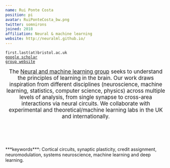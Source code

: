 ```yaml
---
name: Rui Ponte Costa
position: pi
avatar: RuiPonteCosta_bw.png
twitter: somnirons
joined: 2018
affiliation: Neural & machine learning
website: http://neuralml.github.io/
---
```


<!--- _Lecturer in Computational Neuroscience & Machine Learning, Dept of Computer Science, SCEEM, Faculty of Engineering, University of Bristol_<br>-->
<!--- _Principal Investigator of the Neural and Machine Learning group_-->

<i class="fa fa-envelope-o"></i> `first.last(at)bristol.ac.uk`<br>
<i class="fa fa-book"></i> <a href="https://scholar.google.co.uk/citations?user=otGgQKQAAAAJ&hl=en">`google scholar`</a><br>
<i class="fa fa-link"></i> <a href="{{page.website}}">`group website`</a>



<!--**Office**<br>
Merchant Venturers Building<br>
Woodland Road<br>
Bristol, BS8 1UB, England, United Kingdom<br>-->
<header class="masthead text-justify" style="font-size:120%">
The <a href="http://neuralml.github.io/">Neural and machine learning group</a> seeks to understand the principles of learning in the brain. Our work draws inspiration from different disciplines (neuroscience, machine learning, statistics, computer science, physics) across multiple levels of analysis, from single synapse to cross-area interactions via neural circuits. We collaborate with experimental and theoretical/machine learning labs in the UK and internationally.
</header><br>
***keywords***: Cortical circuits, synaptic plasticity, credit assignment, neuromodulation, systems neuroscience, machine learning and deep learning.

